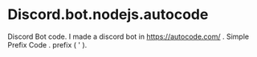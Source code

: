 # Discord.bot.nodejs.autocode
Discord Bot code. I made a discord bot in https://autocode.com/ .
Simple Prefix Code . prefix ( ' ).
